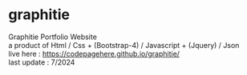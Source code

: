 # graphitie
Graphitie Portfolio Website <br>
a product of Html / Css + (Bootstrap-4) / Javascript + (Jquery) / Json <br>
live here : https://codepagehere.github.io/graphitie/ <br>
last update : 7/2024